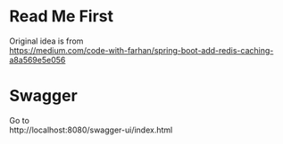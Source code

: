 # Read Me First
Original idea is from  
https://medium.com/code-with-farhan/spring-boot-add-redis-caching-a8a569e5e056


# Swagger
Go to  
http://localhost:8080/swagger-ui/index.html
